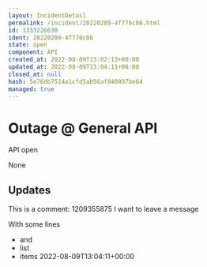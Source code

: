 ```yaml
---
layout: IncidentDetail
permalink: /incident/20220209-4f776c86.html
id: 1333226630
ident: 20220209-4f776c86
state: open
component: API
created_at: 2022-08-09T13:02:13+00:00
updated_at: 2022-08-09T13:04:11+00:00
closed_at: null
hash: 5e76db7514a1cfd5ab56af840897be64
managed: true
---
```


# Outage @ General API
<Label color="78B07E">API</Label> <Label color="dddddd">open</Label>

None


## Updates

This is a comment: 1209355875
I want to leave a message

With some lines

- and
- list
- items
2022-08-09T13:04:11+00:00

